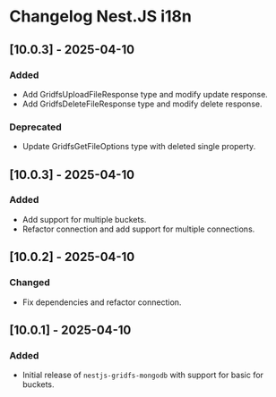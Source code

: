# Changelog Nest.JS i18n
<!-- 
### Added
### Changed
### Fixed
### Deprecated
-->

## [10.0.3] - 2025-04-10

### Added
- Add GridfsUploadFileResponse type and modify update response.
- Add GridfsDeleteFileResponse type and modify delete response.

### Deprecated
- Update GridfsGetFileOptions type with deleted single property.

## [10.0.3] - 2025-04-10

### Added
- Add support for multiple buckets.
- Refactor connection and add support for multiple connections.

## [10.0.2] - 2025-04-10

### Changed
- Fix dependencies and refactor connection.

## [10.0.1] - 2025-04-10

### Added
- Initial release of `nestjs-gridfs-mongodb` with support for basic for buckets.